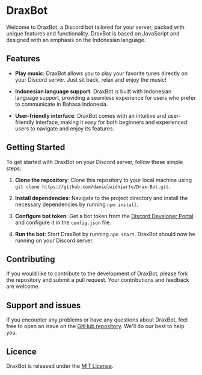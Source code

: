 # DraxBot

Welcome to DraxBot, a Discord bot tailored for your server, packed with unique features and functionality. DraxBot is based on JavaScript and designed with an emphasis on the Indonesian language.

## Features

- **Play music**: DraxBot allows you to play your favorite tunes directly on your Discord server. Just sit back, relax and enjoy the music!

- **Indonesian language support**: DraxBot is built with Indonesian language support, providing a seamless experience for users who prefer to communicate in Bahasa Indonesia.

- **User-friendly interface**: DraxBot comes with an intuitive and user-friendly interface, making it easy for both beginners and experienced users to navigate and enjoy its features.

## Getting Started

To get started with DraxBot on your Discord server, follow these simple steps:

1. **Clone the repository**: Clone this repository to your local machine using `git clone https://github.com/danielwidhiarto/Drax-Bot.git`.

2. **Install dependencies**: Navigate to the project directory and install the necessary dependencies by running `npm install`.

3. **Configure bot token**: Get a bot token from the [Discord Developer Portal](https://discord.com/developers/applications) and configure it in the `config.json` file.

4. **Run the bot**: Start DraxBot by running `npm start`. DraxBot should now be running on your Discord server.

## Contributing

If you would like to contribute to the development of DraxBot, please fork the repository and submit a pull request. Your contributions and feedback are welcome.

## Support and issues

If you encounter any problems or have any questions about DraxBot, feel free to open an issue on the [GitHub repository](https://github.com/danielwidhiarto/Drax-Bot/issues). We'll do our best to help you.

## Licence

DraxBot is released under the [MIT License](LICENSE).
